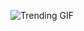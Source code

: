 ![Trending GIF](https://media1.giphy.com/media/v1.Y2lkPThiYjIxNzcyZTJjZjMzem90bHE2cHU4cHR2ZnZvYjUzdjl4MzlxNTJ1Zzd3ZDB0dyZlcD12MV9naWZzX3NlYXJjaCZjdD1n/xUPGcEliCc7bETyfO8/giphy.gif)
